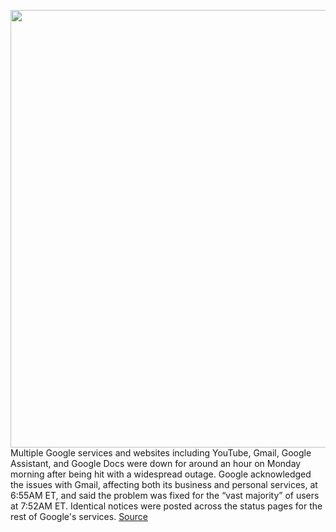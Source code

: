 <img src='https://cdn.vox-cdn.com/thumbor/w-DWiLH-QQn2Op0kYIaMObzbCQ0=/0x0:1486x882/1200x800/filters:focal(625x323:861x559)/cdn.vox-cdn.com/uploads/chorus_image/image/68508541/image.0.png' width='700px' /><br/>
Multiple Google services and websites including YouTube, Gmail, Google Assistant, and Google Docs were down for around an hour on Monday morning after being hit with a widespread outage. Google acknowledged the issues with Gmail, affecting both its business and personal services, at 6:55AM ET, and said the problem was fixed for the “vast majority” of users at 7:52AM ET. Identical notices were posted across the status pages for the rest of Google's services.
<a href='https://www.theverge.com/2020/12/14/22173803/gmail-youtube-google-assistant-docs-down-outage'> Source <a/>